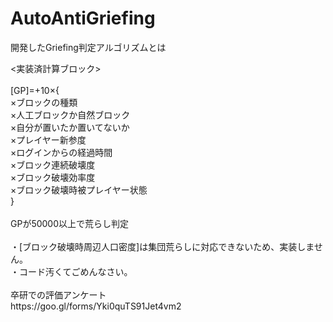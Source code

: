 # AutoAntiGriefing
開発したGriefing判定アルゴリズムとは
<p><実装済計算ブロック><br>
<br>
[GP]=+10×{<br>
×ブロックの種類<br>
×人工ブロックか自然ブロック<br>
×自分が置いたか置いてないか<br>
×プレイヤー新参度<br>
×ログインからの経過時間<br>
×ブロック連続破壊度<br>
×ブロック破壊効率度<br>
×ブロック破壊時被プレイヤー状態<br>
}<br>
<br>
GPが50000以上で荒らし判定<br>
<br>
・[ブロック破壊時周辺人口密度]は集団荒らしに対応できないため、実装しません。<br>
・コード汚くてごめんなさい。<br>
<br>
卒研での評価アンケート<br>
https://goo.gl/forms/Yki0quTS91Jet4vm2<br>
<br>
</p>
